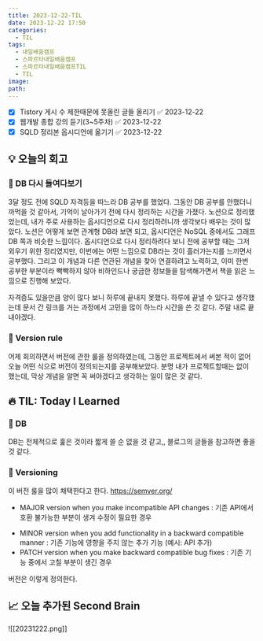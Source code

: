 ```yaml
---
title: 2023-12-22-TIL
date: 2023-12-22 17:50
categories:
  - TIL
tags:
  - 내일배움캠프
  - 스파르타내일배움캠프
  - 스파르타내일배움캠프TIL
  - TIL
image: 
path:
---
```


- [x] Tistory 게시 수 제한때문에 못올린 글들 올리기 ✅ 2023-12-22
- [x] 웹개발 종합 강의 듣기(3~5주차) ✅ 2023-12-22
- [x] SQLD 정리본 옵시디언에 옮기기 ✅ 2023-12-22
## 💡 오늘의 회고
### 👀 DB 다시 들여다보기
3달 정도 전에 SQLD 자격등을 따느라 DB 공부를 했었다. 그동안 DB 공부를 안했더니 까먹을 것 같아서, 기억이 날아가기 전에 다시 정리하는 시간을 가졌다. 노션으로 정리했었는데, 내가 주로 사용하는 옵시디언으로 다시 정리하려니까 생각보다 배우는 것이 많았다. 노션은 어떻게 보면 관계형 DB라 보면 되고, 옵시디언은 NoSQL 중에서도 그래프 DB 쪽과 비슷한 느낌이다. 옵시디언으로 다시 정리하려다 보니 전에 공부할 때는 그저 외우기 위한 정리였지만, 이번에는 어떤 느낌으로 DB라는 것이 흘러가는지를 느끼면서 공부했다. 그리고 이 개념과 다른 연관된 개념을 찾아 연결하려고 노력하고, 이미 한번 공부한 부분이라 빡빡하지 않아 비하인드나 궁금한 정보들을 탐색해가면서 책을 읽은 느낌으로 진행해 보았다.

자격증도 있을만큼 양이 많다 보니 하루에 끝내지 못했다. 하루에 끝낼 수 있다고 생각했는데 문서 간 링크를 거는 과정에서 고민을 많이 하느라 시간을 쓴 것 같다. 주말 내로 끝내야겠다.

### 👀 Version rule
어제 회의하면서 버전에 관한 룰을 정의하였는데, 그동안 프로젝트에서 써본 적이 없어 오늘 어떤 식으로 버전이 정의되는지를 공부해보았다. 분명 내가 프로젝트할때는 없이 했는데, 막상 개념을 알면 꼭 써야겠다고 생각하는 일이 많은 것 같다.
## 🔥 TIL: Today I Learned
### 👀 DB
DB는 전체적으로 훑은 것이라 짧게 쓸 순 없을 것 같고,, 블로그의 글들을 참고하면 좋을 것 같다.
### 👀 Versioning
이 버전 룰을 많이 채택한다고 한다. 
https://semver.org/

- MAJOR version when you make incompatible API changes : 기존 API에서 호환 불가능한 부분이 생겨 수정이 필요한 경우
+ MINOR version when you add functionality in a backward compatible manner : 기존 기능에 영향을 주지 않는 추가 기능 (예시: API 추가)
+ PATCH version when you make backward compatible bug fixes : 기존 기능 중에서 고칠 부분이 생긴 경우

버전은 이렇게 정의한다.
## 📈 오늘 추가된 Second Brain
![[20231222.png]]